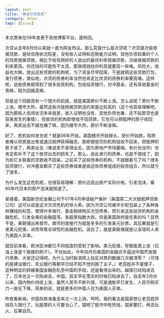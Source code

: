 ```yaml
---
layout: post
title: "再谈次贷危机"
category: Other
tags: [Essay]
---
```


本文原来在08年发表于其他博客平台，遂转回。

次贷从去年8月份以来就一直为网友热议。那么究竟什么是次贷呢？次贷是次级按揭贷款，是给信用状况较差，没有收入证明和还款能力证明，其他负债较重的个人的住房按揭贷款。相比于给信用好的人放出的最优利率按揭贷款，次级按揭贷款的利率更高。你还钱的可能性不太高，那我借钱给你利息就要高一些咯。风险大，收益也大嘛。放出这些贷款的机构呢，为了资金尽早回笼，于是就把这些贷款打包，发行债券，类似地，次贷的债券利率当然也肯定比优贷的债券利率要高咯。这样呢，这些债券就得到了很多投资机构，包括投资银行，对冲基金，还有其他基金的青睐，因为回报高嘛。

<!-- more -->
但是这个回报高有一个很大的前提，就是美国房价不断上涨。怎么说呢？房价不断上涨，楼市大热，虽然这些次级按揭贷款违约率是比较高的（这个也容易理解吧，因为那些人信用状况本来就差，收入证明也没有，其他负债也重，还不起房贷也是容易发生的事情），但放贷的机构即使收不回贷款，它也可以把抵押的房子收回来，再卖出去不就也赚了嘛，因为楼市大热，房价不断涨嘛。

好了，危机如何发生呢？就是06年开始，美国楼市开始掉头，房价开始跌，购房者难以将房屋出售或通过抵押获得融资。那即便放贷的机构钱收不回来，把抵押的房子收了，再卖出去（难说卖不卖得出去，因为房地产市场萎缩，有价也没市）也肯定弥补不了这个放贷出去的损失了。那么，由此发行的债券，也是不值钱了，因为和它关联着的贷款收不回来。之前买了这些债券的机构，不就跟着亏了吗？很多投资银行，对冲基金都买了这些债券或者是由这些债券组成的投资组合，所以就亏了很多。

为什么发生这危机呢，也很容易理解：房价远高出房产实际价格，引发泡沫，看80年代日本的房产泡沫就知道了。

紧接着，美国新世纪金融公司于07年4月申请破产保护（美国第二大次级抵押贷款公司）这可以说是这次次贷危机的导火索。因为次贷公司被华尔街包装上了各种各样赚钱的标签，使得许多银行、基金相继购买次贷债券，而引发这些投资机构的金融危机，引发全美的金融震荡，各股票指数大跌。但是美国政府是吃素的吗？显然不是，美联储出来救市，救市的直接行为就是多多的引发美元钞票。其后果就是引发美元贬值，进而导致全球性的金融危机。说白了，就是美联储就是让全球的人来为美国人买单。

就目前来看，欧洲亚洲都已不同程度的受到了影响。美元贬值，导致能源上涨（石油上涨是个直接的例子）。不仅如此，今年四月份美国的金融访华逼迫中国开放银行债券，大家还记得吧。为什么当时新浪网上投反对票的数据几次被清零？（可惜的是建设银行、农业银行等都早已经不知不觉的换了主子。）老百姓并不是傻子，这种明显的转嫁美国金融危机至中国的手段，还是看得出来的。越南已经陷进去了，日本也又一次陷进去，中国，其实早在雪灾的时候已陷进去了。自去年3月份以来，国内物价持续上涨，虽然人民币不断升值，可是通胀早已发生，人民币购买力一直在下降，简单的说，就是更多的中国人在为美国人买单。

昨夜看新闻，中国存款准备金率又一次上调，呵呵，我的看法是国家想让老百姓将钱存入银行了，玩股票的人可要当心了。摆明了股市中有热钱，国家要打，再去玩火，后果自负。
